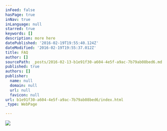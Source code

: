 ```yaml
---
inFeed: false
hasPage: true
inNav: true
inLanguage: null
starred: true
keywords: []
description: more here
datePublished: '2016-02-19T19:55:40.124Z'
dateModified: '2016-02-19T19:55:37.012Z'
title: FAQ
author: []
sourcePath: _posts/2016-02-13-b1e91f30-a604-4e5f-a9ac-7b79ab08bed6.md
published: true
authors: []
publisher:
  name: null
  domain: null
  url: null
  favicon: null
url: b1e91f30-a604-4e5f-a9ac-7b79ab08bed6/index.html
_type: WebPage

---
```

![](https://the-grid-user-content.s3-us-west-2.amazonaws.com/7da587e1-bca0-4592-99a8-3abd446c6873.jpg)